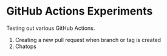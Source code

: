 # GitHub Actions Experiments

Testing out various GitHub Actions.

1. Creating a new pull request when branch or tag is created
2. Chatops
